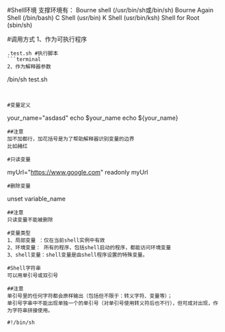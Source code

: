 #Shell环境
支撑环境有：
Bourne shell (/usr/bin/sh或/bin/sh)
Bourne Again Shell (/bin/bash)
C Shell (usr/bin)
K Shell (usr/bin/ksh)
Shell for Root (sbin/sh)

#调用方式
1、作为可执行程序
```
.test.sh #执行脚本
```terminal
2、作为解释器参数
```
/bin/sh test.sh
```terminal


#变量定义

```
your_name="asdasd"
echo $your_name
echo ${your_name}
```terminal
##注意
加不加都行，加花括号是为了帮助解释器识别变量的边界
比如赭红

#只读变量
```
myUrl="https://www.google.com"
readonly myUrl
```terminal
#删除变量

```
unset variable_name

```terminal
##注意
只读变量不能被删除

#变量类型
1、局部变量 ：仅在当前shell实例中有效
2、环境变量： 所有的程序，包括shell启动的程序，都能访问环境变量
3、shell变量：shell变量是由shell程序设置的特殊变量。

#Shell字符串
可以用单引号或双引号

##注意
单引号里的任何字符都会原样输出（包括但不限于：转义字符、变量等）；
单引号字串中不能出现单独一个的单引号（对单引号使用转义符后也不行），但可成对出现，作为字符串拼接使用。

#!/bin/sh